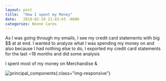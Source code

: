 ```yaml
---
layout: post
title:  "How I spent my Money"
date:   2018-02-10 21:43:43 -0600
categories: Noone Cares
---
```


As I was going through my emails, I see my credit card statements with big $$ at
at end. I wanted to analyze what I was spending my money on and also because I had
nothing else to do, I exported my credit card statements for the last ~18 months and
did some analysis

I spent most of my money on Merchandise &

![principal_components]({{site.baseurl}}/images/money_by_category.png){:class="img-responsive"}